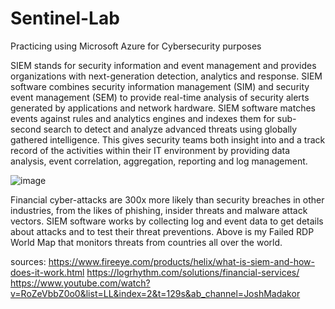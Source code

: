 # Sentinel-Lab
Practicing using Microsoft Azure for Cybersecurity purposes

SIEM stands for security information and event management and provides organizations with next-generation detection, analytics and response. SIEM software combines security information management (SIM) and security event management (SEM) to provide real-time analysis of security alerts generated by applications and network hardware. SIEM software matches events against rules and analytics engines and indexes them for sub-second search to detect and analyze advanced threats using globally gathered intelligence. This gives security teams both insight into and a track record of the activities within their IT environment by providing data analysis, event correlation, aggregation, reporting and log management.

![image](https://user-images.githubusercontent.com/74585425/153292577-074cc02e-ffa5-4f64-98c7-acbff4cefb37.png)

Financial cyber-attacks are 300x more likely than security breaches in other industries, from the likes of phishing, insider threats and malware attack vectors. SIEM software works by collecting log and event data to get details about attacks and to test their threat preventions. Above is my Failed RDP World Map that monitors threats from countries all over the world. 

sources: https://www.fireeye.com/products/helix/what-is-siem-and-how-does-it-work.html
         https://logrhythm.com/solutions/financial-services/
         https://www.youtube.com/watch?v=RoZeVbbZ0o0&list=LL&index=2&t=129s&ab_channel=JoshMadakor
